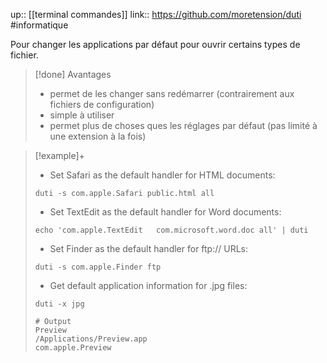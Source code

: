up:: [[terminal commandes]]
link:: https://github.com/moretension/duti
#informatique 

Pour changer les applications par défaut pour ouvrir certains types de fichier.

> [!done] Avantages
> - permet de les changer sans redémarrer (contrairement aux fichiers de configuration)
> - simple à utiliser
> - permet plus de choses ques les réglages par défaut (pas limité à une extension à la fois)


> [!example]+ 
> - Set Safari as the default handler for HTML documents:
> 
> ```shell
> duti -s com.apple.Safari public.html all
> ```
> 
> - Set TextEdit as the default handler for Word documents:
> 
> ```shell
> echo 'com.apple.TextEdit   com.microsoft.word.doc all' | duti
> ```
> 
> - Set Finder as the default handler for ftp:// URLs:
> 
> ```shell
> duti -s com.apple.Finder ftp
> ```
> 
> - Get default application information for .jpg files:
> 
> ```shell
> duti -x jpg
> 
> # Output
> Preview
> /Applications/Preview.app
> com.apple.Preview
> ```
> 
